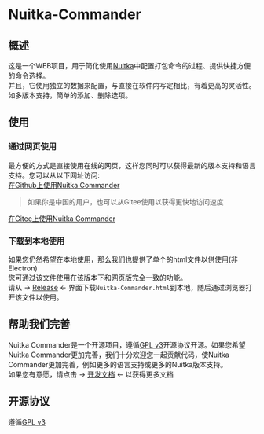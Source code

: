 # Nuitka-Commander

## 概述

这是一个WEB项目，用于简化使用[Nuitka](https://nuitka.net)中配置打包命令的过程、提供快捷方便的命令选择。  
并且，它使用独立的数据来配置，与直接在软件内写定相比，有着更高的灵活性。如多版本支持，简单的添加、删除选项。

## 使用

### 通过网页使用

最方便的方式是直接使用在线的网页，这样您同时可以获得最新的版本支持和语言支持。您可以从以下网址访问:  
[在Github上使用Nuitka Commander](https://nuitka-commander.github.io)
> 如果你是中国的用户，也可以从Gitee使用以获得更快地访问速度

[在Gitee上使用Nuitka Commander](https://nuitka-commander.gitee.io)

### 下载到本地使用

如果您仍然希望在本地使用，那么我们也提供了单个的html文件以供使用(非Electron)  
您可通过该文件使用在该版本下和网页版完全一致的功能。  
请从 -> [Release](https://github.com/Nuitka-Commander/nuitka-commander.github.io/releases/latest) <-
界面下载`Nuitka-Commander.html`到本地，随后通过浏览器打开该文件以使用。

## 帮助我们完善

Nuitka Commander是一个开源项目，遵循[GPL v3](./LICENSE)开源协议开源。如果您希望Nuitka Commander更加完善，我们十分欢迎您一起贡献代码，使Nuitka
Commander更加完善，例如更多的语言支持或更多的Nuitka版本支持。    
如果您有意愿，请点击 -> [开发文档](./docs/get_involved.md) <- 以获得更多文档

## 开源协议

遵循[GPL v3](./LICENSE)


